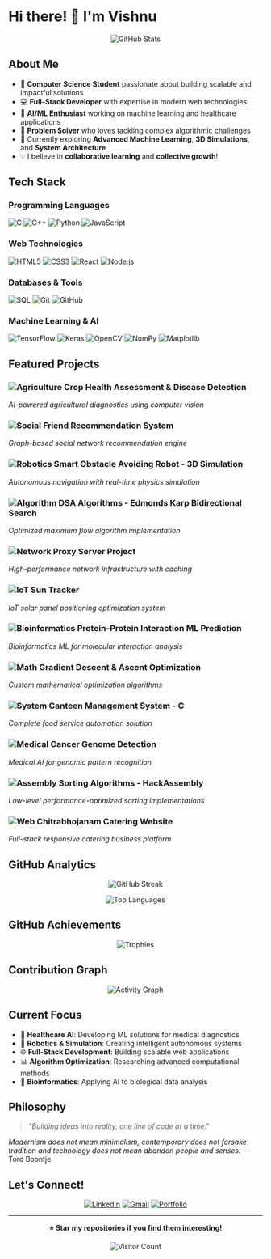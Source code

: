 # Hi there! 👋 I'm Vishnu

<div align="center">
  
![GitHub Stats](https://github-readme-stats.vercel.app/api?username=Vishnu868&show_icons=true&theme=radical&hide_border=true&bg_color=0D1117)

</div>

## About Me

- 🔭 **Computer Science Student** passionate about building scalable and impactful solutions
- 💻 **Full-Stack Developer** with expertise in modern web technologies
- 🤖 **AI/ML Enthusiast** working on machine learning and healthcare applications  
- 🎯 **Problem Solver** who loves tackling complex algorithmic challenges
- 🌱 Currently exploring **Advanced Machine Learning**, **3D Simulations**, and **System Architecture**
- 💡 I believe in **collaborative learning** and **collective growth**!

## Tech Stack

### Programming Languages
![C](https://img.shields.io/badge/C-00599C?style=for-the-badge&logo=c&logoColor=white)
![C++](https://img.shields.io/badge/C++-00599C?style=for-the-badge&logo=c%2B%2B&logoColor=white)
![Python](https://img.shields.io/badge/Python-3776AB?style=for-the-badge&logo=python&logoColor=white)
![JavaScript](https://img.shields.io/badge/JavaScript-F7DF1E?style=for-the-badge&logo=javascript&logoColor=black)

### Web Technologies
![HTML5](https://img.shields.io/badge/HTML5-E34F26?style=for-the-badge&logo=html5&logoColor=white)
![CSS3](https://img.shields.io/badge/CSS3-1572B6?style=for-the-badge&logo=css3&logoColor=white)
![React](https://img.shields.io/badge/React-20232A?style=for-the-badge&logo=react&logoColor=61DAFB)
![Node.js](https://img.shields.io/badge/Node.js-43853D?style=for-the-badge&logo=node.js&logoColor=white)

### Databases & Tools
![SQL](https://img.shields.io/badge/SQL-4479A1?style=for-the-badge&logo=mysql&logoColor=white)
![Git](https://img.shields.io/badge/Git-F05032?style=for-the-badge&logo=git&logoColor=white)
![GitHub](https://img.shields.io/badge/GitHub-100000?style=for-the-badge&logo=github&logoColor=white)

### Machine Learning & AI
![TensorFlow](https://img.shields.io/badge/TensorFlow-FF6F00?style=for-the-badge&logo=tensorflow&logoColor=white)
![Keras](https://img.shields.io/badge/Keras-D00000?style=for-the-badge&logo=keras&logoColor=white)
![OpenCV](https://img.shields.io/badge/OpenCV-27338e?style=for-the-badge&logo=OpenCV&logoColor=white)
![NumPy](https://img.shields.io/badge/NumPy-013243?style=for-the-badge&logo=numpy&logoColor=white)
![Matplotlib](https://img.shields.io/badge/Matplotlib-11557c?style=for-the-badge&logo=python&logoColor=white)

## Featured Projects

### ![Agriculture](https://img.shields.io/badge/Agriculture-4CAF50?style=for-the-badge&logo=leaf&logoColor=white) **Crop Health Assessment & Disease Detection**
*AI-powered agricultural diagnostics using computer vision*

### ![Social](https://img.shields.io/badge/Social-1976D2?style=for-the-badge&logo=share&logoColor=white) **Friend Recommendation System**  
*Graph-based social network recommendation engine*

### ![Robotics](https://img.shields.io/badge/Robotics-FF5722?style=for-the-badge&logo=robot&logoColor=white) **Smart Obstacle Avoiding Robot - 3D Simulation**
*Autonomous navigation with real-time physics simulation*

### ![Algorithm](https://img.shields.io/badge/Algorithm-9C27B0?style=for-the-badge&logo=algorithm&logoColor=white) **DSA Algorithms - Edmonds Karp Bidirectional Search**
*Optimized maximum flow algorithm implementation*

### ![Network](https://img.shields.io/badge/Network-607D8B?style=for-the-badge&logo=server&logoColor=white) **Proxy Server Project**
*High-performance network infrastructure with caching*

### ![IoT](https://img.shields.io/badge/IoT-FF9800?style=for-the-badge&logo=sun&logoColor=white) **Sun Tracker**
*IoT solar panel positioning optimization system*

### ![Bioinformatics](https://img.shields.io/badge/Bioinformatics-E91E63?style=for-the-badge&logo=dna&logoColor=white) **Protein-Protein Interaction ML Prediction**
*Bioinformatics ML for molecular interaction analysis*

### ![Math](https://img.shields.io/badge/Mathematics-3F51B5?style=for-the-badge&logo=calculator&logoColor=white) **Gradient Descent & Ascent Optimization**
*Custom mathematical optimization algorithms*

### ![System](https://img.shields.io/badge/System-795548?style=for-the-badge&logo=restaurant&logoColor=white) **Canteen Management System - C**
*Complete food service automation solution*

### ![Medical](https://img.shields.io/badge/Medical-F44336?style=for-the-badge&logo=medical-cross&logoColor=white) **Cancer Genome Detection**
*Medical AI for genomic pattern recognition*

### ![Assembly](https://img.shields.io/badge/Assembly-424242?style=for-the-badge&logo=microchip&logoColor=white) **Sorting Algorithms - HackAssembly**
*Low-level performance-optimized sorting implementations*

### ![Web](https://img.shields.io/badge/Web-009688?style=for-the-badge&logo=web&logoColor=white) **Chitrabhojanam Catering Website**
*Full-stack responsive catering business platform*

## GitHub Analytics

<div align="center">
  
![GitHub Streak](https://github-readme-streak-stats.herokuapp.com/?user=Vishnu868&theme=radical&hide_border=true&background=0D1117)

![Top Languages](https://github-readme-stats.vercel.app/api/top-langs/?username=Vishnu868&layout=compact&theme=radical&hide_border=true&bg_color=0D1117)

</div>

## GitHub Achievements

<div align="center">
  
![Trophies](https://github-profile-trophy.vercel.app/?username=Vishnu868&theme=radical&no-bg=true&no-frame=true&row=1&column=7)

</div>

## Contribution Graph

<div align="center">
  
![Activity Graph](https://github-readme-activity-graph.vercel.app/graph?username=Vishnu868&bg_color=0D1117&color=e06c75&line=e06c75&point=61dafb&area=true&hide_border=true)

</div>

## Current Focus

- 🔬 **Healthcare AI**: Developing ML solutions for medical diagnostics
- 🤖 **Robotics & Simulation**: Creating intelligent autonomous systems  
- 🌐 **Full-Stack Development**: Building scalable web applications
- 📊 **Algorithm Optimization**: Researching advanced computational methods
- 🧬 **Bioinformatics**: Applying AI to biological data analysis

## Philosophy

> *"Building ideas into reality, one line of code at a time."*

*Modernism does not mean minimalism, contemporary does not forsake tradition and technology does not mean abandon people and senses.* — Tord Boontje

## Let's Connect!

<div align="center">
  
[![LinkedIn](https://img.shields.io/badge/LinkedIn-0077B5?style=for-the-badge&logo=linkedin&logoColor=white)](https://linkedin.com/in/yourprofile)
[![Gmail](https://img.shields.io/badge/Gmail-D14836?style=for-the-badge&logo=gmail&logoColor=white)](mailto:your.email@gmail.com)
[![Portfolio](https://img.shields.io/badge/Portfolio-FF5722?style=for-the-badge&logo=todoist&logoColor=white)](https://yourportfolio.com)

</div>

---

<div align="center">
  
**⭐ Star my repositories if you find them interesting!**

![Visitor Count](https://visitor-badge.laobi.icu/badge?page_id=Vishnu868.Vishnu868)

</div>
